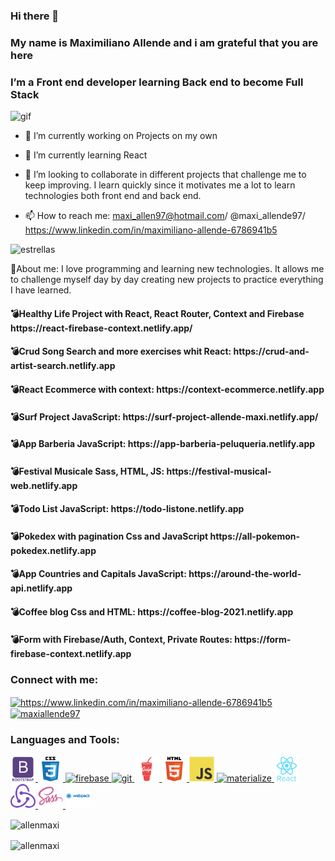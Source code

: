 ### Hi there 👋
<h3>My name is Maximiliano Allende and i am grateful that you are here</h3>
<h3>I’m a Front end developer learning Back end to become Full Stack</h3>

![gif](https://user-images.githubusercontent.com/82886698/127077899-bafe86b3-0bf6-4001-b449-bdbf0c0e43c4.gif)

- 🔭 I’m currently working on Projects on my own
- 🌱 I’m currently learning React

- 👯 I’m looking to collaborate in different projects that challenge me to keep improving.
I learn quickly since it motivates me a lot to learn technologies both front end and back end.

- 📫 How to reach me: maxi_allen97@hotmail.com/ @maxi_allende97/ https://www.linkedin.com/in/maximiliano-allende-6786941b5

![estrellas](https://user-images.githubusercontent.com/82886698/127089695-53ebd6e4-c1fc-402c-89db-fcbcc5a03ba6.gif)


🙈About me: I love programming and learning new technologies.
It allows me to challenge myself day by day creating new projects to practice everything I have learned. 

<h4>💣Healthy Life Project with React, React Router, Context and Firebase https://react-firebase-context.netlify.app/
<h4>💣Crud Song Search and more exercises whit React: https://crud-and-artist-search.netlify.app </h4>
<h4>💣React Ecommerce with context: https://context-ecommerce.netlify.app </h4>
<h4>💣Surf Project JavaScript: https://surf-project-allende-maxi.netlify.app/ </h4>
<h4>💣App Barberia JavaScript: https://app-barberia-peluqueria.netlify.app </h4>
<h4>💣Festival Musicale Sass, HTML, JS: https://festival-musical-web.netlify.app </h4>
<h4>💣Todo List JavaScript: https://todo-listone.netlify.app </h4>
<h4>💣Pokedex with pagination Css and JavaScript https://all-pokemon-pokedex.netlify.app </h4>
<h4>💣App Countries and Capitals JavaScript: https://around-the-world-api.netlify.app </h4>
<h4>💣Coffee blog Css and HTML: https://coffee-blog-2021.netlify.app </h4>
<h4>💣Form with Firebase/Auth, Context, Private Routes: https://form-firebase-context.netlify.app </h4>

<h3 align="left">Connect with me:</h3>
<p align="left">
<a href="https://www.linkedin.com/in/maximiliano-allende-6786941b5" target="blank"><img align="center" src="https://raw.githubusercontent.com/rahuldkjain/github-profile-readme-generator/master/src/images/icons/Social/linked-in-alt.svg" alt="https://www.linkedin.com/in/maximiliano-allende-6786941b5" height="30" width="40" /></a>
<a href="https://instagram.com/maxiallende97" target="blank"><img align="center" src="https://raw.githubusercontent.com/rahuldkjain/github-profile-readme-generator/master/src/images/icons/Social/instagram.svg" alt="maxiallende97" height="30" width="40" /></a>
</p>

<h3 align="left">Languages and Tools:</h3>
<p align="left"> <a href="https://getbootstrap.com" target="_blank"> <img src="https://raw.githubusercontent.com/devicons/devicon/master/icons/bootstrap/bootstrap-plain-wordmark.svg" alt="bootstrap" width="40" height="40"/> </a> 
<a href="https://www.w3schools.com/css/" target="_blank"> <img src="https://raw.githubusercontent.com/devicons/devicon/master/icons/css3/css3-original-wordmark.svg" alt="css3" width="40" height="40"/> </a> 
<a href="https://firebase.google.com/" target="_blank"> <img src="https://www.vectorlogo.zone/logos/firebase/firebase-icon.svg" alt="firebase" width="40" height="40"/> </a> 
<a href="https://git-scm.com/" target="_blank"> <img src="https://www.vectorlogo.zone/logos/git-scm/git-scm-icon.svg" alt="git" width="40" height="40"/> </a> 
<a href="https://gulpjs.com" target="_blank"> <img src="https://raw.githubusercontent.com/devicons/devicon/master/icons/gulp/gulp-plain.svg" alt="gulp" width="40" height="40"/> </a> 
<a href="https://www.w3.org/html/" target="_blank"> <img src="https://raw.githubusercontent.com/devicons/devicon/master/icons/html5/html5-original-wordmark.svg" alt="html5" width="40" height="40"/> </a> 
<a href="https://developer.mozilla.org/en-US/docs/Web/JavaScript" target="_blank"> <img src="https://raw.githubusercontent.com/devicons/devicon/master/icons/javascript/javascript-original.svg" alt="javascript" width="40" height="40"/> </a> 
<a href="https://materializecss.com/" target="_blank"> <img src="https://raw.githubusercontent.com/prplx/svg-logos/5585531d45d294869c4eaab4d7cf2e9c167710a9/svg/materialize.svg" alt="materialize" width="40" height="40"/> </a> 
<a href="https://reactjs.org/" target="_blank"> <img src="https://raw.githubusercontent.com/devicons/devicon/master/icons/react/react-original-wordmark.svg" alt="react" width="40" height="40"/> </a> 
<a href="https://redux.js.org" target="_blank"> <img src="https://raw.githubusercontent.com/devicons/devicon/master/icons/redux/redux-original.svg" alt="redux" width="40" height="40"/> </a> 
<a href="https://sass-lang.com" target="_blank"> <img src="https://raw.githubusercontent.com/devicons/devicon/master/icons/sass/sass-original.svg" alt="sass" width="40" height="40"/> </a> 
<a href="https://webpack.js.org" target="_blank"> <img src="https://raw.githubusercontent.com/devicons/devicon/d00d0969292a6569d45b06d3f350f463a0107b0d/icons/webpack/webpack-original-wordmark.svg" alt="webpack" width="40" height="40"/> </a> </p>

<p><img align="center" src="https://github-readme-stats.vercel.app/api/top-langs?username=allenmaxi&show_icons=true&locale=en&layout=compact" alt="allenmaxi" /></p>

<p><img align="center" src="https://github-readme-streak-stats.herokuapp.com/?user=allenmaxi&" alt="allenmaxi" /></p>
